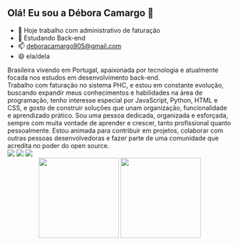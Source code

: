 ## Olá! Eu sou a Débora Camargo 👋

- 🔭 Hoje trabalho com administrativo de faturação
- 🌱 Estudando Back-end
- 📫 deboracamargo905@gmail.com
- 😄 ela/dela
<div> 
Brasileira vivendo em Portugal, apaixonada por tecnologia e atualmente focada nos estudos em desenvolvimento back-end.
<div> 
Trabalho com faturação no sistema PHC, e estou em constante evolução, buscando expandir meus conhecimentos e habilidades na área de programação, tenho interesse especial por JavaScript, Python, HTML e CSS, e gosto de construir soluções que unam organização, funcionalidade e aprendizado prático.
Sou uma pessoa dedicada, organizada e esforçada, sempre com muita vontade de aprender e crescer, tanto profissional quanto pessoalmente. Estou animada para contribuir em projetos, colaborar com outras pessoas desenvolvedoras e fazer parte de uma comunidade que acredita no poder do open source.
<div> 
  <a href="https://instagram.com/deecamargo_" target="_blank"><img src="https://img.shields.io/badge/-Instagram-%23E4405F?style=for-the-badge&logo=instagram&logoColor=white" target="_blank"></a>
  <a href = "mailto:deboracamargo905@gmail.com"><img src="https://img.shields.io/badge/-Gmail-%23333?style=for-the-badge&logo=gmail&logoColor=white" target="_blank"></a>
  <a href="[https://www.linkedin.com/in/débora-camargo-658319365/]" target="_blank"><img src="https://img.shields.io/badge/-LinkedIn-%230077B5?style=for-the-badge&logo=linkedin&logoColor=white" target="_blank"></a> 

<div align="center">
  <img height="180em" src="https://github-readme-stats.vercel.app/api?username=deboraca&show_icons=true&theme=tokyonight" />
  <img height="180em" src="https://github-readme-stats.vercel.app/api/top-langs/?username=deboraca&layout=compact&theme=tokyonight" />
</div>
